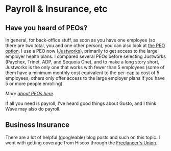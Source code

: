 # Payroll & Insurance, etc

## Have you heard of PEOs?

In general, for back-office stuff, as soon as you have one employee (so there are two total, you and one other person), you can also look at [the PEO option](https://en.wikipedia.org/wiki/Professional\_employer\_organization). I use a PEO now ([Justworks](https://justworks.com)), primarily to get access to the large employer health plans. I compared several PEOs before selecting Justworks (Paychex, Trinet, ADP, and Sequoia One), and to make a long story short, Justworks is the only one that works with fewer than 5 employees (some of them have a minimum monthly cost equivalent to the per-capita cost of 5 employees, others only offer access to the large employer plans if you have 5 or more people enrolling).

_More_ [_about PEOs here_](https://www.adp.com/resources/articles-and-insights/articles/p/peo-what-is-a-peo-professional-employer-organization.aspx)_._

If all you need is payroll, I've heard good things about Gusto, and I think Wave may also do payroll.

## Business Insurance

There are a lot of helpful (googleable) blog posts and such on this topic. I went with getting coverage from Hiscox through the [Freelancer's Union](https://www.freelancersunion.org/insurance/hiscox-liability/).&#x20;
